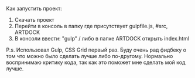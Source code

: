 Как запустить проект:
  1. Скачать проект
  2. Перейти в консоль в папку где присутствует gulpfile.js, #src, ARTDOCK
  3. В консоли ввести: "gulp" / либо в папке ARTDOCK открыть index.html

P.s.
 Использовал Gulp, CSS Grid первый раз.
 Буду очень рад фидбеку о том что можно было сделать лучше либо по-другому.
 Нормально воспринимаю критику кода, так как это поможет мне сделать мой код лучше.

